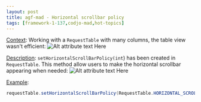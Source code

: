 ```yaml
---
layout: post
title: agf-mad - Horizontal scrollbar policy
tags: [framework-1-137,codjo-mad,hot-topics]
---
```

<u>Context</u>:
Working with a ```RequestTable``` with many columns, the table view wasn't efficient:
![Alt attribute text Here](attachments/noScrollBar.JPG)

<u>Description</u>:
```setHorizontalScrollBarPolicy(int```) has been created in ```RequestTable```.
This method allow users to make the horizontal scrollbar appearing when needed:
![Alt attribute text Here](attachments/withScrollBar.JPG)

<u>Example</u>:
```java
requestTable.setHorizontalScrollBarPolicy(RequestTable.HORIZONTAL_SCROLLBAR_SHOW_IF_NEEDED);
```

